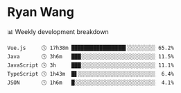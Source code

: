 # Ryan Wang

 <!-- waka-box start -->
📊 Weekly development breakdown
```text
Vue.js     🕓 17h38m █████████████████▌░░░░░░░░░ 65.2%
Java       🕓 3h6m   ███░░░░░░░░░░░░░░░░░░░░░░░░ 11.5%
JavaScript 🕓 3h     ███░░░░░░░░░░░░░░░░░░░░░░░░ 11.1%
TypeScript 🕓 1h43m  █▋░░░░░░░░░░░░░░░░░░░░░░░░░  6.4%
JSON       🕓 1h6m   █░░░░░░░░░░░░░░░░░░░░░░░░░░  4.1%
```
<!-- Powered by https://github.com/YouEclipse/waka-box-go . -->
<!-- waka-box end -->